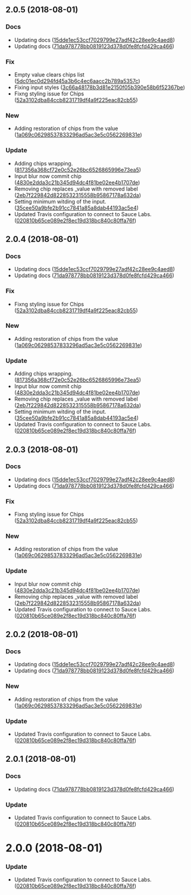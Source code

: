 <a name="2.0.5"></a>
## 2.0.5 (2018-08-01)


### Docs

* Updating docs ([15dde1ec53ccf7029799e27adf42c28ee9c4aed8](https://github.com/advanced-rest-client/paper-chip-input/commit/15dde1ec53ccf7029799e27adf42c28ee9c4aed8))
* Updating docs ([71da978778bb0819123d378d0fe8fcfd429ca466](https://github.com/advanced-rest-client/paper-chip-input/commit/71da978778bb0819123d378d0fe8fcfd429ca466))

### Fix

* Empty value clears chips list ([5dc01ec0d294fd45a3b6c4ec6aacc2b789a5357c](https://github.com/advanced-rest-client/paper-chip-input/commit/5dc01ec0d294fd45a3b6c4ec6aacc2b789a5357c))
* Fixing input styles ([3c66a48178b3d81e2150f05b390e58b6f52367be](https://github.com/advanced-rest-client/paper-chip-input/commit/3c66a48178b3d81e2150f05b390e58b6f52367be))
* Fixng styling issue for Chips ([52a3102dba84ccb8231719df4a9f225eac82cb55](https://github.com/advanced-rest-client/paper-chip-input/commit/52a3102dba84ccb8231719df4a9f225eac82cb55))

### New

* Adding restoration of chips from the value ([1a069c06298537833296ad5ac3e5c0562269831e](https://github.com/advanced-rest-client/paper-chip-input/commit/1a069c06298537833296ad5ac3e5c0562269831e))

### Update

* Adding chips wrapping. ([817356a368cf72e0c52e26bc6526865996e73ea5](https://github.com/advanced-rest-client/paper-chip-input/commit/817356a368cf72e0c52e26bc6526865996e73ea5))
* Input blur now commit chip ([4830e2dda3c21b345d94dc4f81be02ee4b1707de](https://github.com/advanced-rest-client/paper-chip-input/commit/4830e2dda3c21b345d94dc4f81be02ee4b1707de))
* Removing chip replaces _value with removed label ([2eb7f229842d8228532315558b95867178a632da](https://github.com/advanced-rest-client/paper-chip-input/commit/2eb7f229842d8228532315558b95867178a632da))
* Setting minimum witding of the input. ([35cee50a9bfe2b91cc7841a85a8dab44193ac5e4](https://github.com/advanced-rest-client/paper-chip-input/commit/35cee50a9bfe2b91cc7841a85a8dab44193ac5e4))
* Updated Travis configuration to connect to Sauce Labs. ([020810b65ce089e2f8ec19d318bc840c80ffa76f](https://github.com/advanced-rest-client/paper-chip-input/commit/020810b65ce089e2f8ec19d318bc840c80ffa76f))



<a name="2.0.4"></a>
## 2.0.4 (2018-08-01)


### Docs

* Updating docs ([15dde1ec53ccf7029799e27adf42c28ee9c4aed8](https://github.com/advanced-rest-client/paper-chip-input/commit/15dde1ec53ccf7029799e27adf42c28ee9c4aed8))
* Updating docs ([71da978778bb0819123d378d0fe8fcfd429ca466](https://github.com/advanced-rest-client/paper-chip-input/commit/71da978778bb0819123d378d0fe8fcfd429ca466))

### Fix

* Fixng styling issue for Chips ([52a3102dba84ccb8231719df4a9f225eac82cb55](https://github.com/advanced-rest-client/paper-chip-input/commit/52a3102dba84ccb8231719df4a9f225eac82cb55))

### New

* Adding restoration of chips from the value ([1a069c06298537833296ad5ac3e5c0562269831e](https://github.com/advanced-rest-client/paper-chip-input/commit/1a069c06298537833296ad5ac3e5c0562269831e))

### Update

* Adding chips wrapping. ([817356a368cf72e0c52e26bc6526865996e73ea5](https://github.com/advanced-rest-client/paper-chip-input/commit/817356a368cf72e0c52e26bc6526865996e73ea5))
* Input blur now commit chip ([4830e2dda3c21b345d94dc4f81be02ee4b1707de](https://github.com/advanced-rest-client/paper-chip-input/commit/4830e2dda3c21b345d94dc4f81be02ee4b1707de))
* Removing chip replaces _value with removed label ([2eb7f229842d8228532315558b95867178a632da](https://github.com/advanced-rest-client/paper-chip-input/commit/2eb7f229842d8228532315558b95867178a632da))
* Setting minimum witding of the input. ([35cee50a9bfe2b91cc7841a85a8dab44193ac5e4](https://github.com/advanced-rest-client/paper-chip-input/commit/35cee50a9bfe2b91cc7841a85a8dab44193ac5e4))
* Updated Travis configuration to connect to Sauce Labs. ([020810b65ce089e2f8ec19d318bc840c80ffa76f](https://github.com/advanced-rest-client/paper-chip-input/commit/020810b65ce089e2f8ec19d318bc840c80ffa76f))



<a name="2.0.3"></a>
## 2.0.3 (2018-08-01)


### Docs

* Updating docs ([15dde1ec53ccf7029799e27adf42c28ee9c4aed8](https://github.com/advanced-rest-client/paper-chip-input/commit/15dde1ec53ccf7029799e27adf42c28ee9c4aed8))
* Updating docs ([71da978778bb0819123d378d0fe8fcfd429ca466](https://github.com/advanced-rest-client/paper-chip-input/commit/71da978778bb0819123d378d0fe8fcfd429ca466))

### Fix

* Fixng styling issue for Chips ([52a3102dba84ccb8231719df4a9f225eac82cb55](https://github.com/advanced-rest-client/paper-chip-input/commit/52a3102dba84ccb8231719df4a9f225eac82cb55))

### New

* Adding restoration of chips from the value ([1a069c06298537833296ad5ac3e5c0562269831e](https://github.com/advanced-rest-client/paper-chip-input/commit/1a069c06298537833296ad5ac3e5c0562269831e))

### Update

* Input blur now commit chip ([4830e2dda3c21b345d94dc4f81be02ee4b1707de](https://github.com/advanced-rest-client/paper-chip-input/commit/4830e2dda3c21b345d94dc4f81be02ee4b1707de))
* Removing chip replaces _value with removed label ([2eb7f229842d8228532315558b95867178a632da](https://github.com/advanced-rest-client/paper-chip-input/commit/2eb7f229842d8228532315558b95867178a632da))
* Updated Travis configuration to connect to Sauce Labs. ([020810b65ce089e2f8ec19d318bc840c80ffa76f](https://github.com/advanced-rest-client/paper-chip-input/commit/020810b65ce089e2f8ec19d318bc840c80ffa76f))



<a name="2.0.2"></a>
## 2.0.2 (2018-08-01)


### Docs

* Updating docs ([15dde1ec53ccf7029799e27adf42c28ee9c4aed8](https://github.com/advanced-rest-client/paper-chip-input/commit/15dde1ec53ccf7029799e27adf42c28ee9c4aed8))
* Updating docs ([71da978778bb0819123d378d0fe8fcfd429ca466](https://github.com/advanced-rest-client/paper-chip-input/commit/71da978778bb0819123d378d0fe8fcfd429ca466))

### New

* Adding restoration of chips from the value ([1a069c06298537833296ad5ac3e5c0562269831e](https://github.com/advanced-rest-client/paper-chip-input/commit/1a069c06298537833296ad5ac3e5c0562269831e))

### Update

* Updated Travis configuration to connect to Sauce Labs. ([020810b65ce089e2f8ec19d318bc840c80ffa76f](https://github.com/advanced-rest-client/paper-chip-input/commit/020810b65ce089e2f8ec19d318bc840c80ffa76f))



<a name="2.0.1"></a>
## 2.0.1 (2018-08-01)


### Docs

* Updating docs ([71da978778bb0819123d378d0fe8fcfd429ca466](https://github.com/advanced-rest-client/paper-chip-input/commit/71da978778bb0819123d378d0fe8fcfd429ca466))

### Update

* Updated Travis configuration to connect to Sauce Labs. ([020810b65ce089e2f8ec19d318bc840c80ffa76f](https://github.com/advanced-rest-client/paper-chip-input/commit/020810b65ce089e2f8ec19d318bc840c80ffa76f))



<a name="2.0.0"></a>
# 2.0.0 (2018-08-01)


### Update

* Updated Travis configuration to connect to Sauce Labs. ([020810b65ce089e2f8ec19d318bc840c80ffa76f](https://github.com/advanced-rest-client/paper-chip-input/commit/020810b65ce089e2f8ec19d318bc840c80ffa76f))



